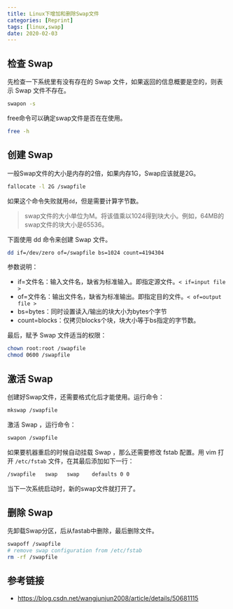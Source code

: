 ```yaml
---
title: Linux下增加和删除Swap文件
categories: [Reprint]
tags: [linux,swap]
date: 2020-02-03
---
```

## 检查 Swap

先检查一下系统里有没有存在的 Swap 文件，如果返回的信息概要是空的，则表示 Swap 文件不存在。

```bash
swapon -s
```

free命令可以确定swap文件是否在在使用。

```bash
free -h
```

## 创建 Swap

一般Swap文件的大小是内存的2倍，如果内存1G，Swap应该就是2G。

```bash
fallocate -l 2G /swapfile
```

如果这个命令失败就用`dd`，但是需要计算字节数。  

> swap文件的大小单位为M。将该值乘以1024得到块大小。例如，64MB的swap文件的块大小是65536。

下面使用 dd 命令来创建 Swap 文件。

```bash
dd if=/dev/zero of=/swapfile bs=1024 count=4194304
```

参数说明：

- if=文件名：输入文件名，缺省为标准输入。即指定源文件。`< if=input file >`
- of=文件名：输出文件名，缺省为标准输出。即指定目的文件。`< of=output file >`
- bs=bytes：同时设置读入/输出的块大小为bytes个字节
- count=blocks：仅拷贝blocks个块，块大小等于bs指定的字节数。

最后，赋予 Swap 文件适当的权限：

```bash
chown root:root /swapfile 
chmod 0600 /swapfile
```

## 激活 Swap

创建好Swap文件，还需要格式化后才能使用。运行命令：

```bash
mkswap /swapfile
```

激活 Swap ，运行命令：

```bash
swapon /swapfile
```

如果要机器重启的时候自动挂载 Swap ，那么还需要修改 fstab 配置。用 vim 打开 `/etc/fstab` 文件，在其最后添加如下一行：

```bash
/swapfile   swap   swap    defaults 0 0
```

当下一次系统启动时，新的swap文件就打开了。

## 删除 Swap

先卸载Swap分区，后从fastab中删除，最后删除文件。
```bash
swapoff /swapfile
# remove swap configuration from /etc/fstab
rm -rf /swapfile
```

## 参考链接

- https://blog.csdn.net/wangjunjun2008/article/details/50681115


